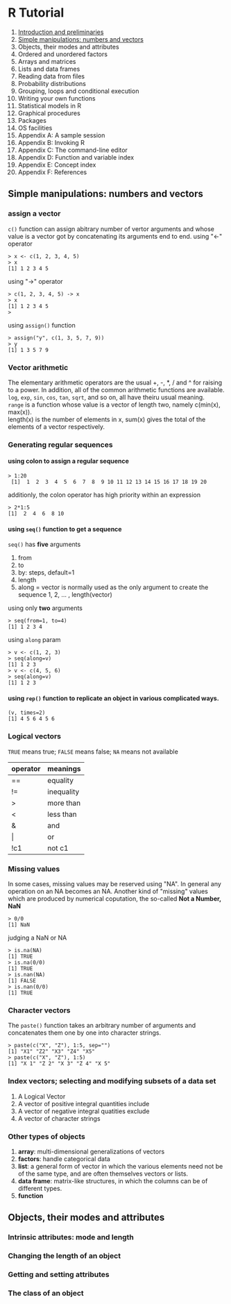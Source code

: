 # R Tutorial

1. [Introduction and preliminaries](https://github.com/poetlife/JUFE-demos/blob/master/R/README.md#simple-manipulations-numbers-and-vectors)
2. [Simple manipulations: numbers and vectors](#simple-manipulations-numbers-and-vectors)
3. Objects, their modes and attributes
4. Ordered and unordered factors
5. Arrays and matrices
6. Lists and data frames
7. Reading data from files
8. Probability distributions
9. Grouping, loops and conditional execution
10. Writing your own functions
11. Statistical models in R
12.  Graphical procedures
13. Packages
14. OS facilities
15. Appendix A: A sample session
16. Appendix B: Invoking R
17. Appendix C: The command-line editor
18. Appendix D: Function and variable index
19. Appendix E: Concept index
20. Appendix F: References

## Simple manipulations: numbers and vectors
### assign a vector
`c()` function can assign abitrary number of vertor arguments and whose value is a vector got by concatenating its arguments end to end.
using "<-" operator
```
> x <- c(1, 2, 3, 4, 5)
> x
[1] 1 2 3 4 5
```
using "->" operator
```
> c(1, 2, 3, 4, 5) -> x
> x
[1] 1 2 3 4 5
>
```
using `assign()` function
```
> assign("y", c(1, 3, 5, 7, 9))
> y
[1] 1 3 5 7 9
```
### Vector arithmetic
The elementary arithmetic operators are the usual +, -, *, / and ^ for raising to a power.
In addition, all of the common arithmetic functions are available. `log`, `exp`, `sin`, `cos`, `tan`, `sqrt`, and so on, all have theiru usual meaning.  
`range` is a function whose value is a vector of length two, namely c(min(x), max(x)).  
length(x) is the number of elements in x, sum(x) gives the total of the elements of a vector respectively.  
### Generating regular sequences
#### using colon to assign a regular sequence
```
> 1:20
 [1]  1  2  3  4  5  6  7  8  9 10 11 12 13 14 15 16 17 18 19 20
```
additionly, the colon operator has high priority within an expression
```
> 2*1:5
[1]  2  4  6  8 10
```
#### using `seq()` function to get a sequence
`seq()` has **five** arguments
1. from
2. to
3. by: steps, default=1
4. length
5. along = vector is normally used as the only argument to create the sequence 1, 2, ... , length(vector) 

using only __two__ arguments
```
> seq(from=1, to=4)
[1] 1 2 3 4
```
using `along` param
```
> v <- c(1, 2, 3)
> seq(along=v)
[1] 1 2 3
> v <- c(4, 5, 6)
> seq(along=v)
[1] 1 2 3
```
#### using `rep()` function to replicate an object in various complicated ways.
```
(v, times=2)
[1] 4 5 6 4 5 6
```
### Logical vectors
`TRUE` means true;
`FALSE` means false;
`NA` means not available  

operator|meanings
-----|-----
==| equality
!=| inequality
\> | more than
\< | less than
& | and
\| | or
!c1 | not c1

### Missing values
In some cases, missing values may be reserved using "NA". In general any operation on an NA becomes an NA.
Another kind of "missing" values which are produced by numerical coputation, the so-called __Not a Number, NaN__
```
> 0/0
[1] NaN
```
judging a NaN or NA
```
> is.na(NA)
[1] TRUE
> is.na(0/0)
[1] TRUE
> is.nan(NA)
[1] FALSE
> is.nan(0/0)
[1] TRUE
```
### Character vectors
The `paste()` function takes an arbitrary number of arguments and concatenates them one by one into character strings.
```
> paste(c("X", "Z"), 1:5, sep="")
[1] "X1" "Z2" "X3" "Z4" "X5"
> paste(c("X", "Z"), 1:5)
[1] "X 1" "Z 2" "X 3" "Z 4" "X 5"
```
### Index vectors; selecting and modifying subsets of a data set
1. A Logical Vector
2. A vector of positive integral quantities
include
3. A vector of negative integral quatities
exclude
4. A vector of character strings
### Other types of objects
1. **array**: multi-dimensional generalizations of vectors
2. **factors**: handle categorical data
3. **list**: a general form of vector in which the various elements need not be of the same type, and are often themselves vectors or lists.
4. **data frame**: matrix-like structures, in which the columns can be of different types.
5. **function**

## Objects, their modes and attributes
### Intrinsic attributes: mode and length
### Changing the length of an object
### Getting and setting attributes
### The class of an object
